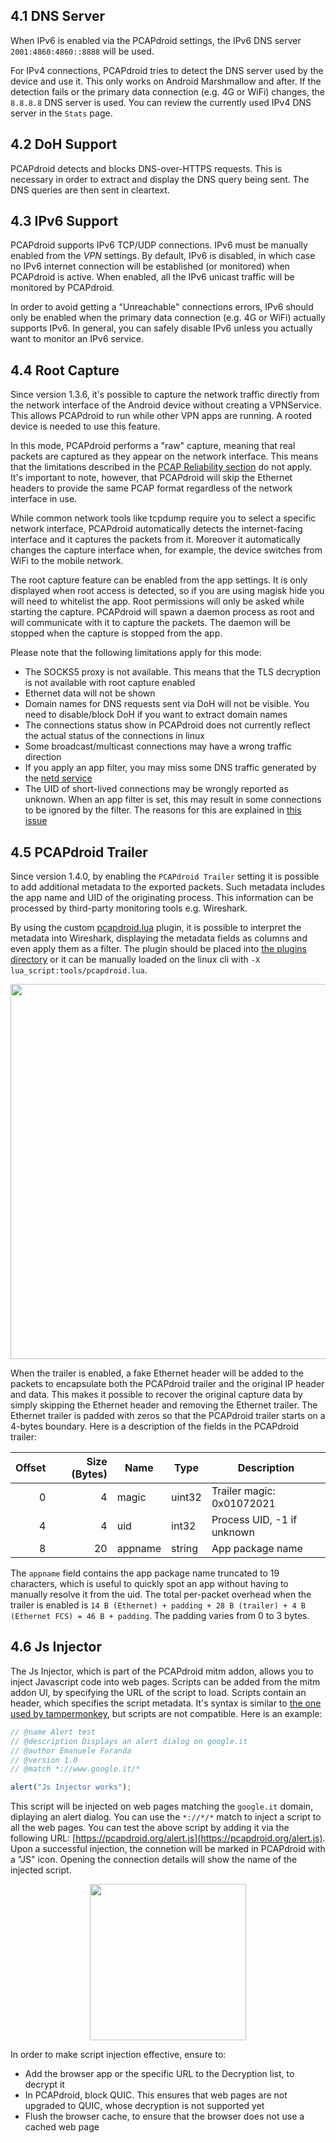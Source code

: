 
## 4.1 DNS Server

When IPv6 is enabled via the PCAPdroid settings, the IPv6 DNS server `2001:4860:4860::8888` will be used.

For IPv4 connections, PCAPdroid tries to detect the DNS server used by the device and use it. This only works on Android Marshmallow and after.
If the detection fails or the primary data connection (e.g. 4G or WiFi) changes, the `8.8.8.8` DNS server is used. You can review the currently used IPv4
DNS server in the `Stats` page.

## 4.2 DoH Support

PCAPdroid detects and blocks DNS-over-HTTPS requests. This is necessary in order to extract and display the DNS query being sent. The DNS queries are then sent in
cleartext.

## 4.3 IPv6 Support

PCAPdroid supports IPv6 TCP/UDP connections. IPv6 must be manually enabled from the *VPN* settings.
By default, IPv6 is disabled, in which case no IPv6 internet connection will be established (or monitored) when PCAPdroid is active.
When enabled, all the IPv6 unicast traffic will be monitored by PCAPdroid.

In order to avoid getting a "Unreachable" connections errors, IPv6 should only be enabled when the primary data connection (e.g. 4G or WiFi) actually supports IPv6.
In general, you can safely disable IPv6 unless you actually want to monitor an IPv6 service.

## 4.4 Root Capture

Since version 1.3.6, it's possible to capture the network traffic directly from the network interface of the Android device without creating a VPNService. This allows PCAPdroid to run while other VPN apps are running. A rooted device is needed to use this feature.

In this mode, PCAPdroid performs a "raw" capture, meaning that real packets are captured as they appear on the network interface. This means that the limitations described in the [PCAP Reliability section](https://emanuele-f.github.io/PCAPdroid/quick_start#14-pcap-reliability) do not apply. It's important to note, however, that PCAPdroid will skip the Ethernet headers to provide the same PCAP format regardless of the network interface in use.

While common network tools like tcpdump require you to select a specific network interface, PCAPdroid automatically detects the internet-facing interface and it captures the packets from it. Moreover it automatically changes the capture interface when, for example, the device switches from WiFi to the mobile network.

The root capture feature can be enabled from the app settings. It is only displayed when root access is detected, so if you are using magisk hide you will need to whitelist the app. Root permissions will only be asked while starting the capture. PCAPdroid will spawn a daemon process as root and will communicate with it to capture the packets. The daemon will be stopped when the capture is stopped from the app.

Please note that the following limitations apply for this mode:

- The SOCKS5 proxy is not available. This means that the TLS decryption is not available with root capture enabled
- Ethernet data will not be shown
- Domain names for DNS requests sent via DoH will not be visible. You need to disable/block DoH if you want to extract domain names
- The connections status show in PCAPdroid does not currently reflect the actual status of the connections in linux
- Some broadcast/multicast connections may have a wrong traffic direction
- If you apply an app filter, you may miss some DNS traffic generated by the [netd service](https://github.com/emanuele-f/PCAPdroid#what-is-the-netd-app)
- The UID of short-lived connections may be wrongly reported as unknown. When an app filter is set, this may result in some connections to be ignored by the filter. The reasons for this are explained in [this issue](https://github.com/emanuele-f/PCAPdroid/issues/194)

## 4.5 PCAPdroid Trailer

Since version 1.4.0, by enabling the `PCAPdroid Trailer` setting it is possible to add additional metadata to the exported packets. Such metadata includes the app name and UID of the originating process. This information can be processed by third-party monitoring tools e.g. Wireshark.

By using the custom [pcapdroid.lua](https://github.com/emanuele-f/PCAPdroid/blob/master/tools/pcapdroid.lua) plugin, it is possible to interpret the metadata into Wireshark, displaying the metadata fields as columns and even apply them as a filter. The plugin should be placed into [the plugins directory](https://www.wireshark.org/docs/wsug_html_chunked/ChPluginFolders.html) or it can be manually loaded on the linux cli with `-X lua_script:tools/pcapdroid.lua`.

<p align="center">
<img src="./images/trailer_wireshark.png" width="600" />
</p>

When the trailer is enabled, a fake Ethernet header will be added to the packets to encapsulate both the PCAPdroid trailer and the original IP header and data. This makes it possible to recover the original capture data by simply skipping the Ethernet header and removing the Ethernet trailer. The Ethernet trailer is padded with zeros so that the PCAPdroid trailer starts on a 4-bytes boundary. Here is a description of the fields in the PCAPdroid trailer:

| Offset | Size (Bytes) | Name    | Type   | Description                |
|-------:|-------------:|---------|--------|----------------------------|
|      0 |            4 | magic   | uint32 | Trailer magic: 0x01072021  |
|      4 |            4 | uid     | int32  | Process UID, -1 if unknown |
|      8 |           20 | appname | string | App package name           |

The `appname` field contains the app package name truncated to 19 characters, which is useful to quickly spot an app without having to manually resolve it from the uid. The total per-packet overhead when the trailer is enabled is `14 B (Ethernet) + padding + 28 B (trailer) + 4 B (Ethernet FCS) = 46 B + padding`. The padding varies from 0 to 3 bytes.

## 4.6 Js Injector

The Js Injector, which is part of the PCAPdroid mitm addon, allows you to inject Javascript code into web pages. Scripts can be added from the mitm addon UI, by specifying the URL of the script to load.
Scripts contain an header, which specifies the script metadata. It's syntax is similar to [the one used by tampermonkey](https://www.tampermonkey.net/documentation.php?locale=en), but scripts are not compatible. Here is an example:

```js
// @name Alert test
// @description Displays an alert dialog on google.it
// @author Emanuele Faranda
// @version 1.0
// @match *://www.google.it/*

alert("Js Injector works");
```

This script will be injected on web pages matching the `google.it` domain, diplaying an alert dialog. You can use the `*://*/*` match to inject a script to all the web pages.
You can test the above script by adding it via the following URL: [https://pcapdroid.org/alert.js](https://pcapdroid.org/alert.js).
Upon a successful injection, the connetion will be marked in PCAPdroid with a "JS" icon. Opening the connection details will show the name of the injected script.

<p align="center">
<img src="./images/js_injector_icon.png" width="250" />
</p>

In order to make script injection effective, ensure to:

- Add the browser app or the specific URL to the Decryption list, to decrypt it
- In PCAPdroid, block QUIC. This ensures that web pages are not upgraded to QUIC, whose decryption is not supported yet
- Flush the browser cache, to ensure that the browser does not use a cached web page
